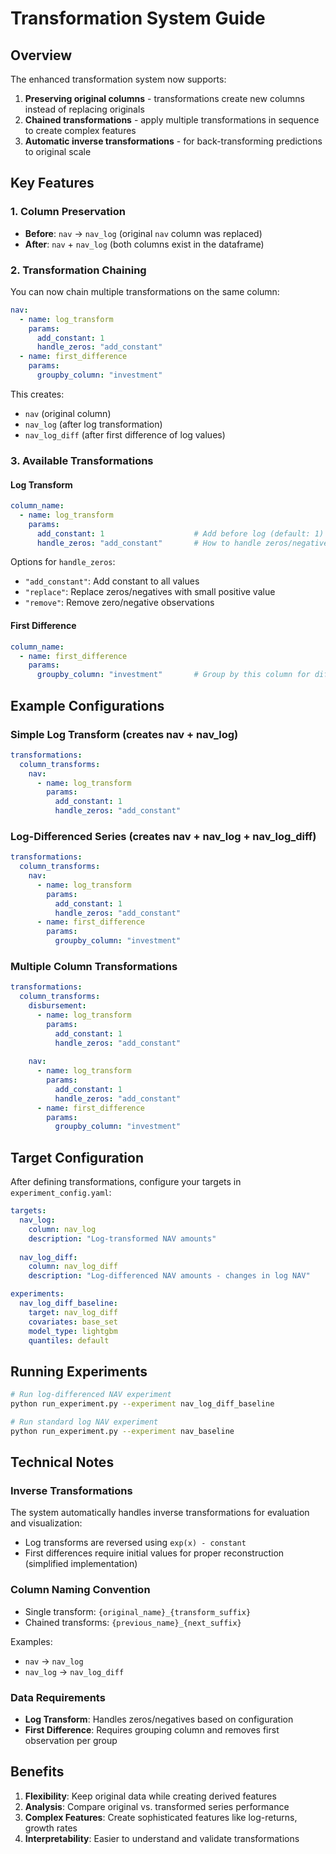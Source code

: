 # Transformation System Guide

## Overview

The enhanced transformation system now supports:
1. **Preserving original columns** - transformations create new columns instead of replacing originals
2. **Chained transformations** - apply multiple transformations in sequence to create complex features
3. **Automatic inverse transformations** - for back-transforming predictions to original scale

## Key Features

### 1. Column Preservation
- **Before**: `nav` → `nav_log` (original `nav` column was replaced)
- **After**: `nav` + `nav_log` (both columns exist in the dataframe)

### 2. Transformation Chaining
You can now chain multiple transformations on the same column:

```yaml
nav:
  - name: log_transform
    params:
      add_constant: 1
      handle_zeros: "add_constant"
  - name: first_difference
    params:
      groupby_column: "investment"
```

This creates:
- `nav` (original column)
- `nav_log` (after log transformation)
- `nav_log_diff` (after first difference of log values)

### 3. Available Transformations

#### Log Transform
```yaml
column_name:
  - name: log_transform
    params:
      add_constant: 1                    # Add before log (default: 1)
      handle_zeros: "add_constant"       # How to handle zeros/negatives
```

Options for `handle_zeros`:
- `"add_constant"`: Add constant to all values
- `"replace"`: Replace zeros/negatives with small positive value
- `"remove"`: Remove zero/negative observations

#### First Difference
```yaml
column_name:
  - name: first_difference
    params:
      groupby_column: "investment"       # Group by this column for differences
```

## Example Configurations

### Simple Log Transform (creates nav + nav_log)
```yaml
transformations:
  column_transforms:
    nav:
      - name: log_transform
        params:
          add_constant: 1
          handle_zeros: "add_constant"
```

### Log-Differenced Series (creates nav + nav_log + nav_log_diff)
```yaml
transformations:
  column_transforms:
    nav:
      - name: log_transform
        params:
          add_constant: 1
          handle_zeros: "add_constant"
      - name: first_difference
        params:
          groupby_column: "investment"
```

### Multiple Column Transformations
```yaml
transformations:
  column_transforms:
    disbursement:
      - name: log_transform
        params:
          add_constant: 1
          handle_zeros: "add_constant"
    
    nav:
      - name: log_transform
        params:
          add_constant: 1
          handle_zeros: "add_constant"
      - name: first_difference
        params:
          groupby_column: "investment"
```

## Target Configuration

After defining transformations, configure your targets in `experiment_config.yaml`:

```yaml
targets:
  nav_log:
    column: nav_log
    description: "Log-transformed NAV amounts"
  
  nav_log_diff:
    column: nav_log_diff
    description: "Log-differenced NAV amounts - changes in log NAV"

experiments:
  nav_log_diff_baseline:
    target: nav_log_diff
    covariates: base_set
    model_type: lightgbm
    quantiles: default
```

## Running Experiments

```bash
# Run log-differenced NAV experiment
python run_experiment.py --experiment nav_log_diff_baseline

# Run standard log NAV experiment
python run_experiment.py --experiment nav_baseline
```

## Technical Notes

### Inverse Transformations
The system automatically handles inverse transformations for evaluation and visualization:
- Log transforms are reversed using `exp(x) - constant`
- First differences require initial values for proper reconstruction (simplified implementation)

### Column Naming Convention
- Single transform: `{original_name}_{transform_suffix}`
- Chained transforms: `{previous_name}_{next_suffix}`

Examples:
- `nav` → `nav_log`
- `nav_log` → `nav_log_diff`

### Data Requirements
- **Log Transform**: Handles zeros/negatives based on configuration
- **First Difference**: Requires grouping column and removes first observation per group

## Benefits

1. **Flexibility**: Keep original data while creating derived features
2. **Analysis**: Compare original vs. transformed series performance
3. **Complex Features**: Create sophisticated features like log-returns, growth rates
4. **Interpretability**: Easier to understand and validate transformations 